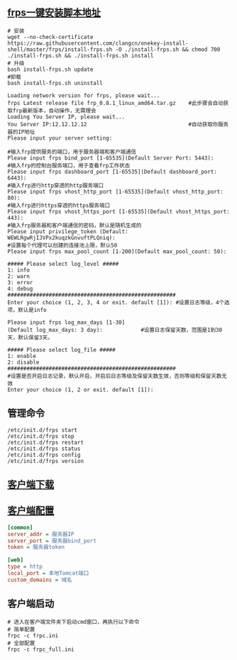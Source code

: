 

## [frps一键安装脚本地址](https://github.com/clangcn/onekey-install-shell/tree/master/frps)

```shell
# 安装
wget --no-check-certificate https://raw.githubusercontent.com/clangcn/onekey-install-shell/master/frps/install-frps.sh -O ./install-frps.sh && chmod 700 ./install-frps.sh && ./install-frps.sh install
# 升级
bash install-frps.sh update
#卸载
bash install-frps.sh uninstall
```


```
Loading network version for frps, please wait...
frps Latest release file frp_0.8.1_linux_amd64.tar.gz    #此步骤会自动获取frp最新版本，自动操作，无需理会
Loading You Server IP, please wait...
You Server IP:12.12.12.12                                #自动获取你服务器的IP地址
Please input your server setting:

#输入frp提供服务的端口，用于服务器端和客户端通信
Please input frps bind_port [1-65535](Default Server Port: 5443):
#输入frp的控制台服务端口，用于查看frp工作状态
Please input frps dashboard_port [1-65535](Default dashboard_port: 6443):
#输入frp进行http穿透的http服务端口
Please input frps vhost_http_port [1-65535](Default vhost_http_port: 80):
#输入frp进行https穿透的https服务端口
Please input frps vhost_https_port [1-65535](Default vhost_https_port: 443):
#输入frp服务器和客户端通信的密码，默认是随机生成的
Please input privilege_token (Default: WEWLRgwRjIJVPx2kuqzkGnvuftPLQniq):
#设置每个代理可以创建的连接池上限，默认50
Please input frps max_pool_count [1-200](Default max_pool_count: 50):

##### Please select log_level #####
1: info
2: warn
3: error
4: debug
#####################################################
Enter your choice (1, 2, 3, 4 or exit. default [1]): #设置日志等级，4个选项，默认是info

Please input frps log_max_days [1-30]
(Default log_max_days: 3 day):            #设置日志保留天数，范围是1到30天，默认保留3天。

##### Please select log_file #####
1: enable
2: disable
#####################################################
#设置是否开启日志记录，默认开启，开启后日志等级及保留天数生效，否则等级和保留天数无效
Enter your choice (1, 2 or exit. default [1]):

```

## 管理命令
```shell
/etc/init.d/frps start
/etc/init.d/frps stop
/etc/init.d/frps restart
/etc/init.d/frps status
/etc/init.d/frps config
/etc/init.d/frps version
```

## [客户端下载](https://github.com/fatedier/frp/releases)

## [客户端配置](https://github.com/fatedier/frp/blob/master/README_zh.md#%E9%80%9A%E8%BF%87%E8%87%AA%E5%AE%9A%E4%B9%89%E5%9F%9F%E5%90%8D%E8%AE%BF%E9%97%AE%E9%83%A8%E7%BD%B2%E4%BA%8E%E5%86%85%E7%BD%91%E7%9A%84-web-%E6%9C%8D%E5%8A%A1)
```ini
[common]
server_addr = 服务器IP
server_port = 服务器bind_port
token = 服务器token

[web]
type = http
local_port = 本地Tomcat端口
custom_domains = 域名
```
## 客户端启动
```shell
# 进入在客户端文件夹下启动cmd窗口，再执行以下命令
# 简单配置
frpc -c frpc.ini
# 全部配置
frpc -c frpc_full.ini
```

